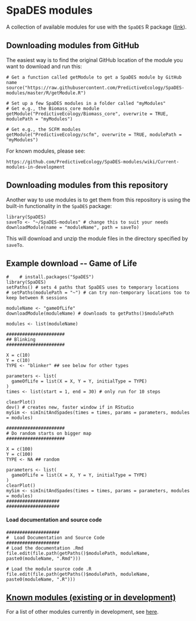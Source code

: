 # SpaDES modules

A collection of available modules for use with the `SpaDES` R package ([link](http://spades.predictiveecology.org/)).

## Downloading modules from GitHub

The easiest way is to find the original GitHub location of the module you want to download and run this:

```
# Get a function called getModule to get a SpaDES module by GitHub name
source("https://raw.githubusercontent.com/PredictiveEcology/SpaDES-modules/master/R/getModule.R")

# Set up a few SpaDES modules in a folder called "myModules"
# Get e.g., the Biomass_core module
getModule("PredictiveEcology/Biomass_core", overwrite = TRUE, modulePath = "myModules")

# Get e.g., the SCFM modules
getModule("PredictiveEcology/scfm", overwrite = TRUE, modulePath = "myModules")

```

For known modules, please see:

```
https://github.com/PredictiveEcology/SpaDES-modules/wiki/Current-modules-in-development
```

## Downloading modules from this repository

Another way to use modules is to get them from this repository is using the built-in functionality in the `SpaDES` package:

    library(SpaDES)
    saveTo <- "~/SpaDES-modules" # change this to suit your needs
    downloadModule(name = "moduleName", path = saveTo)

This will download and unzip the module files in the directory specified by `saveTo`.

## Example download -- Game of Life

    #    # install.packages("SpaDES")
    library(SpaDES)
    setPaths() # sets 4 paths that SpaDES uses to temporary locations
    # setPaths(modulePath = "~") # can try non-temporary locations too to keep between R sessions
    
    moduleName <- "gameOfLife"
    downloadModule(moduleName) # downloads to getPaths()$modulePath
    
    modules <- list(moduleName)
    
    ######################
    ## Blinking
    ######################
    
    X = c(10)
    Y = c(10)
    TYPE <- "blinker" ## see below for other types
    
    parameters <- list(
      gameOfLife = list(X = X, Y = Y, initialType = TYPE)
    )
    times <- list(start = 1, end = 30) # only run for 10 steps
    
    clearPlot()
    dev() # creates new, faster window if in RStudio
    mySim <- simInitAndSpades(times = times, params = parameters, modules = modules)
    
    ######################
    # Do random starts on bigger map
    ######################
    
    X = c(100)
    Y = c(100)
    TYPE <- NA ## random
    
    parameters <- list(
      gameOfLife = list(X = X, Y = Y, initialType = TYPE)
    )
    clearPlot()
    mySim <- simInitAndSpades(times = times, params = parameters, modules = modules)
    ####################
    ####################

    
#### Load documentation and source code

    ####################
    #  Load Documentation and Source Code
    ####################
    # Load the documentation .Rmd
    file.edit(file.path(getPaths()$modulePath, moduleName, paste0(moduleName, ".Rmd")))

    # Load the module source code .R
    file.edit(file.path(getPaths()$modulePath, moduleName, paste0(moduleName, ".R")))
                              


## [Known modules (existing or in development)](https://github.com/PredictiveEcology/SpaDES-modules/wiki/Current-modules-in-development)

For a list of other modules currently in development, see [here](https://github.com/PredictiveEcology/SpaDES-modules/wiki/Current-modules-in-development).

